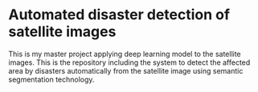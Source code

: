 # Automated disaster detection of satellite images
This is my master project applying deep learning model to the satellite images.
This is the repository including the system to detect the affected area by disasters automatically from the satellite image using semantic segmentation technology. 
